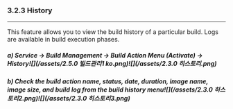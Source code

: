 ### 3.2.3 History

---

This feature allows you to view the build history of a particular build. Logs are available in build execution phases.

##### **a\) Service → Build Management → Build Action Menu \(Activate\) → History**![](/assets/2.5.0 빌드관리1 ko.png)![](/assets/2.3.0 히스토리.png)

##### b\) Check the build action name, status, date, duration, image name, image size, and build log from the build history menu![](/assets/2.3.0 히스토리2.png)![](/assets/2.3.0 히스토리3.png)



